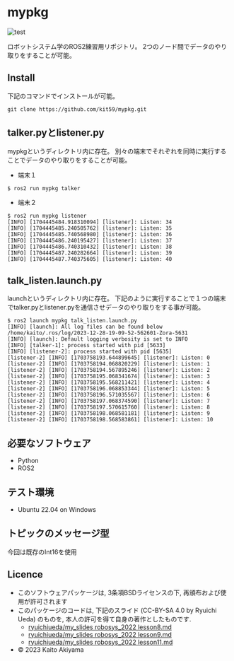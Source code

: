 # mypkg
![test](https://github.com/kit59/mypkg/actions/workflows/test.yml/badge.svg)

ロボットシステム学のROS2練習用リポジトリ。
2つのノード間でデータのやり取りをすることが可能。

## Install
下記のコマンドでインストールが可能。
```
git clone https://github.com/kit59/mypkg.git
```

## talker.pyとlistener.py
mypkgというディレクトリ内に存在。
別々の端末でそれぞれを同時に実行することでデータのやり取りをすることが可能。

* 端末１
```
$ ros2 run mypkg talker

```
* 端末２
```
$ ros2 run mypkg listener
[INFO] [1704445484.918310094] [listener]: Listen: 34
[INFO] [1704445485.240505762] [listener]: Listen: 35
[INFO] [1704445485.740568980] [listener]: Listen: 36
[INFO] [1704445486.240195427] [listener]: Listen: 37
[INFO] [1704445486.740310432] [listener]: Listen: 38
[INFO] [1704445487.240282664] [listener]: Listen: 39
[INFO] [1704445487.740375605] [listener]: Listen: 40
```

## talk_listen.launch.py 
launchというディレクトリ内に存在。
下記のように実行することで１つの端末でtalker.pyとlistener.pyを通信させデータのやり取りをする事が可能。
```
$ ros2 launch mypkg talk_listen.launch.py
[INFO] [launch]: All log files can be found below /home/kaito/.ros/log/2023-12-28-19-09-52-562601-Zora-5631
[INFO] [launch]: Default logging verbosity is set to INFO
[INFO] [talker-1]: process started with pid [5633]
[INFO] [listener-2]: process started with pid [5635]
[listener-2] [INFO] [1703758193.644899645] [listener]: Listen: 0
[listener-2] [INFO] [1703758194.068820229] [listener]: Listen: 1
[listener-2] [INFO] [1703758194.567895246] [listener]: Listen: 2
[listener-2] [INFO] [1703758195.068341674] [listener]: Listen: 3
[listener-2] [INFO] [1703758195.568211421] [listener]: Listen: 4
[listener-2] [INFO] [1703758196.068853344] [listener]: Listen: 5
[listener-2] [INFO] [1703758196.571035567] [listener]: Listen: 6
[listener-2] [INFO] [1703758197.068374590] [listener]: Listen: 7
[listener-2] [INFO] [1703758197.570615760] [listener]: Listen: 8
[listener-2] [INFO] [1703758198.068581181] [listener]: Listen: 9
[listener-2] [INFO] [1703758198.568583861] [listener]: Listen: 10 
```

## 必要なソフトウェア
* Python
* ROS2

## テスト環境
* Ubuntu 22.04 on Windows

## トピックのメッセージ型
今回は既存のInt16を使用

## Licence
* このソフトウェアパッケージは, 3条項BSDライセンスの下, 再頒布および使用が許可されます 
* このパッケージのコードは, 下記のスライド (CC-BY-SA 4.0 by Ryuichi Ueda) のものを, 本人の許可を得て自身の著作としたものです.
    * [ryuichiueda/my_slides robosys_2022 lesson8.md](https://github.com/ryuichiueda/my_slides/blob/master/robosys_2022/lesson8.md)
    * [ryuichiueda/my_slides robosys_2022 lesson9.md](https://github.com/ryuichiueda/my_slides/blob/master/robosys_2022/lesson9.md)
    * [ryuichiueda/my_slides robosys_2022 lesson11.md](https://github.com/ryuichiueda/my_slides/blob/master/robosys_2022/lesson11.md)
* © 2023 Kaito Akiyama

